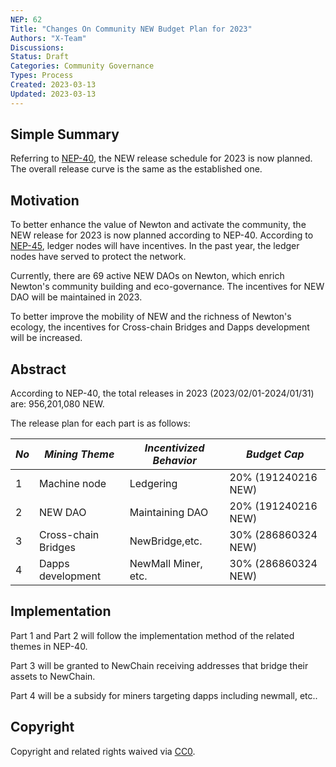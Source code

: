 ```yaml
---
NEP: 62
Title: "Changes On Community NEW Budget Plan for 2023"
Authors: "X-Team"
Discussions:
Status: Draft
Categories: Community Governance
Types: Process
Created: 2023-03-13
Updated: 2023-03-13
---
```


## Simple Summary

Referring to [NEP-40](https://neps.newtonproject.org/neps/nep-40/), the NEW release schedule for 2023 is now planned.
The overall release curve is the same as the established one.

## Motivation

To better enhance the value of Newton and activate the community, the NEW release for 2023 is now planned according to NEP-40.
According to [NEP-45](https://neps.newtonproject.org/neps/nep-45/), ledger nodes will have incentives.
In the past year, the ledger nodes have served to protect the network.

Currently, there are 69 active NEW DAOs on Newton, which enrich Newton's community building and eco-governance. The incentives for NEW DAO will be maintained in 2023.

To better improve the mobility of NEW and the richness of Newton's ecology, the incentives for Cross-chain Bridges and  Dapps development will be increased.

## Abstract

According to NEP-40, the total releases in 2023 (2023/02/01-2024/01/31) are: 956,201,080 NEW.

The release plan for each part is as follows:

| _No_ | _Mining Theme_ | _Incentivized Behavior_ | _Budget Cap_                    |
| ---- | -------------- | ----------------------- | ------------------------------- |
| 1    | Machine node   | Ledgering               | 20% (191240216 NEW) |
| 2    | NEW DAO        | Maintaining DAO         | 20% (191240216 NEW) |
| 3    | Cross-chain Bridges      | NewBridge,etc.            | 30% (286860324 NEW) |
| 4    | Dapps development  | NewMall Miner, etc.             | 30% (286860324 NEW) |

## Implementation

Part 1 and Part 2 will follow the implementation method of the related themes in NEP-40.

Part 3 will be granted to NewChain receiving addresses that bridge their assets to NewChain.

Part 4 will be a subsidy for miners targeting dapps including newmall, etc..

## Copyright

Copyright and related rights waived via [CC0](https://creativecommons.org/publicdomain/zero/1.0/).
